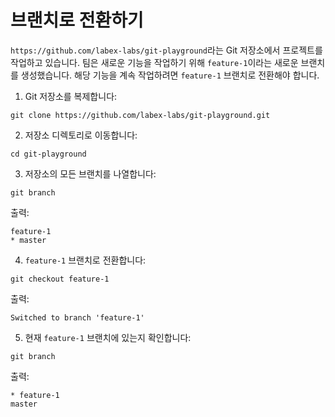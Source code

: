 # 브랜치로 전환하기

`https://github.com/labex-labs/git-playground`라는 Git 저장소에서 프로젝트를 작업하고 있습니다. 팀은 새로운 기능을 작업하기 위해 `feature-1`이라는 새로운 브랜치를 생성했습니다. 해당 기능을 계속 작업하려면 `feature-1` 브랜치로 전환해야 합니다.

1. Git 저장소를 복제합니다:

```shell
git clone https://github.com/labex-labs/git-playground.git
```

2. 저장소 디렉토리로 이동합니다:

```shell
cd git-playground
```

3. 저장소의 모든 브랜치를 나열합니다:

```shell
git branch
```

출력:

```shell
feature-1
* master
```

4. `feature-1` 브랜치로 전환합니다:

```shell
git checkout feature-1
```

출력:

```shell
Switched to branch 'feature-1'
```

5. 현재 `feature-1` 브랜치에 있는지 확인합니다:

```shell
git branch
```

출력:

```shell
* feature-1
master
```
